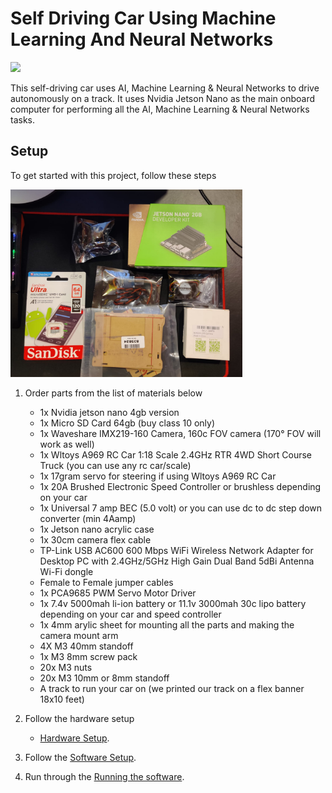 # Self Driving Car Using Machine Learning And Neural Networks

<img src="images/running.gif" height="380" >

This self-driving car uses AI, Machine Learning & Neural Networks to drive autonomously on a track. 
It uses Nvidia Jetson Nano as the main onboard computer for performing all the AI, Machine Learning & Neural Networks tasks.

## Setup

To get started with this project, follow these steps


<img src="/images/parts.jpeg" height="300" >

1. Order parts from the list of materials below

    - 1x Nvidia jetson nano 4gb version
    - 1x Micro SD Card 64gb (buy class 10 only)
    - 1x Waveshare IMX219-160 Camera, 160c FOV camera (170° FOV will work as well)
    - 1x Wltoys A969 RC Car 1:18 Scale 2.4GHz RTR 4WD Short Course Truck (you can use any rc car/scale)
    - 1x 17gram servo for steering if using Wltoys A969 RC Car
    - 1x 20A Brushed Electronic Speed Controller or brushless depending on your car
    - 1x Universal 7 amp BEC (5.0 volt) or you can use dc to dc step down converter (min 4Aamp)
    - 1x Jetson nano acrylic case
    - 1x 30cm camera flex cable   
    - TP-Link USB AC600 600 Mbps WiFi Wireless Network Adapter for Desktop PC with 2.4GHz/5GHz High Gain Dual Band 5dBi Antenna Wi-Fi dongle
    - Female to Female jumper cables
    - 1x PCA9685 PWM Servo Motor Driver
    - 1x 7.4v 5000mah li-ion battery or 11.1v 3000mah 30c lipo battery depending on your car and speed controller
    - 1x 4mm arylic sheet for mounting all the parts and making the camera mount arm
    - 4X M3 40mm standoff 
    - 1x M3 8mm screw pack
    - 20x M3 nuts
    - 20x M3 10mm or 8mm standoff
    - A track to run your car on (we printed our track on a flex banner 18x10 feet)
    

2. Follow the hardware setup

    - [Hardware Setup](docs/Hardware_Setup.md). 
   
    
    
    
3. Follow the [Software Setup](docs/Software_Setup.md).
4. Run through the [Running the software](docs/Running_the_software.md).
